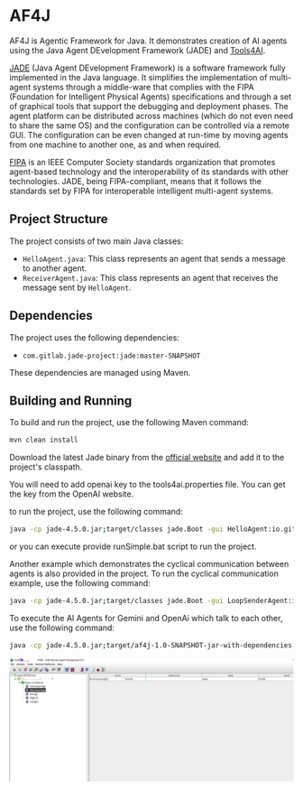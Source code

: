 # AF4J

AF4J is Agentic Framework for Java. It demonstrates creation of AI agents using the Java Agent DEvelopment Framework (JADE) and [Tools4AI](https://github.com/vishalmysore/Tools4AI).

[JADE](https://jade-project.gitlab.io/page/guidesandtutorials/) (Java Agent DEvelopment Framework) is a software framework fully implemented in the Java language. It simplifies the implementation of multi-agent systems through a middle-ware that complies with the FIPA (Foundation for Intelligent Physical Agents) specifications and through a set of graphical tools that support the debugging and deployment phases. The agent platform can be distributed across machines (which do not even need to share the same OS) and the configuration can be controlled via a remote GUI. The configuration can be even changed at run-time by moving agents from one machine to another one, as and when required.

[FIPA](http://www.fipa.org/) is an IEEE Computer Society standards organization that promotes agent-based technology and the interoperability of its standards with other technologies. JADE, being FIPA-compliant, means that it follows the standards set by FIPA for interoperable intelligent multi-agent systems.

## Project Structure

The project consists of two main Java classes:

- `HelloAgent.java`: This class represents an agent that sends a message to another agent.
- `ReceiverAgent.java`: This class represents an agent that receives the message sent by `HelloAgent`.

## Dependencies

The project uses the following dependencies:

- `com.gitlab.jade-project:jade:master-SNAPSHOT`

These dependencies are managed using Maven.

## Building and Running

To build and run the project, use the following Maven command:

```bash
mvn clean install
```

Download the latest Jade binary from the [official website](https://jade-project.gitlab.io/page/download/) and add it to the project's classpath.

You will need to add openai key to the tools4ai.properties file. You can get the key from the OpenAI website.

to run the project, use the following command:

```bash
java -cp jade-4.5.0.jar;target/classes jade.Boot -gui HelloAgent:io.github.vishalmysore.simple.HelloAgent;ReceiverAgent:io.github.vishalmysore.simple.ReceiverAgent
```

or you can execute provide runSimple.bat script to run the project.

Another example which demonstrates the cyclical communication between agents is also provided in the project. To run the cyclical communication example, use the following command:

```bash
java -cp jade-4.5.0.jar;target/classes jade.Boot -gui LoopSenderAgent:io.github.vishalmysore.loop.LoopSenderAgent;LoopReceiverAgent:io.github.vishalmysore.loop.LoopReceiverAgent
```

To execute the AI Agents for Gemini and OpenAi which talk to each other, use the following command:

```bash
java -cp jade-4.5.0.jar;target/af4j-1.0-SNAPSHOT-jar-with-dependencies.jar jade.Boot -gui GeminiAiAgent:io.github.vishalmysore.ai.GeminiAiAgent;OpenAiAgent:io.github.vishalmysore.ai.OpenAiAgent
```

![Screenshot](screen.png)
